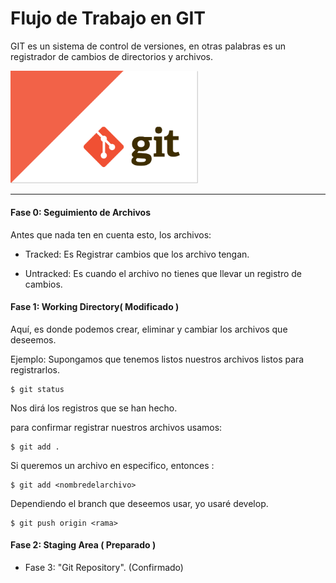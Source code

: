 # Flujo de Trabajo en GIT

 GIT es un sistema de control de versiones, en otras palabras es un registrador de cambios de directorios y archivos.

<img src="/images/1.png" width="300">

---
#### Fase 0: Seguimiento de Archivos
 Antes que nada ten en cuenta esto, los archivos:

- Tracked: Es Registrar cambios que los archivo tengan.

- Untracked: Es cuando el archivo no tienes que llevar un registro de cambios.

#### Fase 1: Working Directory( Modificado )

  Aquí, es donde podemos crear, eliminar y cambiar los archivos que deseemos.

  Ejemplo:
  Supongamos que tenemos listos nuestros archivos
  listos para registrarlos.

 ~~~
 $ git status
 ~~~
  Nos dirá los registros que se han hecho.



  para confirmar registrar nuestros archivos usamos:
  ~~~
  $ git add .
  ~~~

  Si queremos un archivo en especifico, entonces :
  ~~~
  $ git add <nombredelarchivo>
  ~~~  

  Dependiendo el branch que deseemos usar, yo usaré develop.

  ~~~
  $ git push origin <rama>
  ~~~  





#### Fase 2: Staging Area ( Preparado )

- Fase 3: "Git Repository". (Confirmado)
